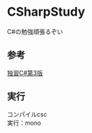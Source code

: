 # CSharpStudy
C#の勉強頑張るぞい

## 参考
[独習C#第3版](https://www.amazon.co.jp/%E7%8B%AC%E7%BF%92C-%E7%AC%AC3%E7%89%88-%E3%83%8F%E3%83%BC%E3%83%90%E3%83%BC%E3%83%88%E3%83%BB%E3%82%B7%E3%83%AB%E3%83%88/dp/4798122203)

## 実行

コンパイルcsc  
実行：mono